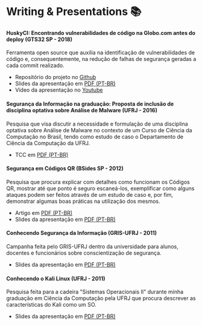 # Writing & Presentations 📚

#### HuskyCI: Encontrando vulnerabilidades de código na Globo.com antes do deploy (GTS32 SP - 2018)

Ferramenta open source que auxilia na identificação de vulnerabilidades de código e, consequentemente, na redução de falhas de segurança geradas a cada commit realizado. 

* Repositório do projeto no [Github](https://github.com/globocom/huskyci)
* Slides da apresentação em [PDF (PT-BR)](GTS32-huskyCI(PT-BR).pdf) 
* Vídeo da apresentação no [Youtube](https://youtu.be/MOZ0d3sPgSo?t=99)

#### Segurança da Informação na graduação: Proposta de inclusão de disciplina optativa sobre Análise de Malware (UFRJ - 2016) 
  
Pesquisa que visa discutir a necessidade e formulação de uma disciplina optativa sobre Análise de Malware no contexto de um Curso de Ciência da Computação no Brasil, tendo como estudo de caso o Departamento de Ciência da Computação da UFRJ. 

* TCC em [PDF (PT-BR)](disciplina-analise-malware(PT-BR).pdf) 

#### Segurança em Códigos QR (BSides SP - 2012)

Pesquisa que procura explicar com detalhes como funcionam os Códigos QR, mostrar até que ponto é seguro escaneá-los, exemplificar como alguns ataques podem ser feitos através de um estudo de caso e, por fim, demonstrar algumas boas práticas na utilização dos mesmos.
 
* Artigo em [PDF (PT-BR)](seguranca-codigos-qr(PT-BR).pdf) 
* Slides da apresentação em [PDF (PT-BR)](BSides(SP)-seguranca-codigos-qr(PT-BR).pdf) 

#### Conhecendo Segurança da Informação (GRIS-UFRJ - 2011)

Campanha feita pelo GRIS-UFRJ dentro da universidade para alunos, docentes e funcionários sobre conscientização de segurança.

* Slides da apresentação em [PDF (PT-BR)](GRIS(UFRJ)-conhecendo-seguranca-informacao(PT-BR).pdf) 

#### Conhecendo o Kali Linux (UFRJ - 2011)

Pesquisa feita para a cadeira "Sistemas Operacionais II" durante minha graduação em Ciência da Computação pela UFRJ que procura descrever as características do Kali como um SO.

* Slides da apresentação em [PDF (PT-BR)](UFRJ-overview-kali-linux(PT-BR).pdf) 
